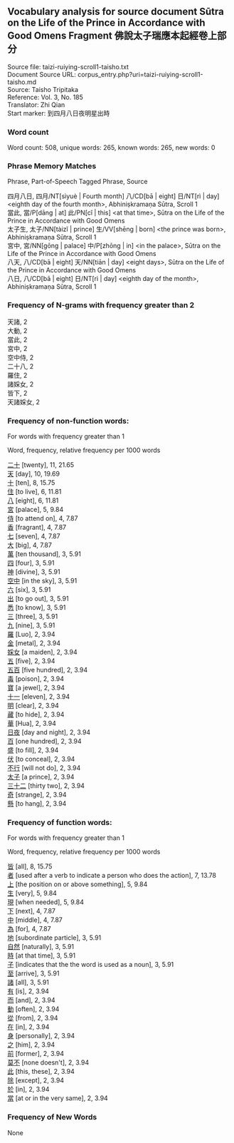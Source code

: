 ## Vocabulary analysis for source document Sūtra on the Life of the Prince in Accordance with Good Omens Fragment 佛說太子瑞應本起經卷上部分
Source file: taizi-ruiying-scroll1-taisho.txt<br/>
Document Source URL: corpus_entry.php?uri=taizi-ruiying-scroll1-taisho.md<br/>
Source: Taisho Tripitaka<br/>
Reference: Vol. 3, No. 185<br/>
Translator: Zhi Qian<br/>
Start marker: 到四月八日夜明星出時<br/>
### Word count
Word count: 508, unique words: 265, known words: 265, new words: 0

### Phrase Memory Matches
Phrase, Part-of-Speech Tagged Phrase, Source

四月八日, 四月/NT[sìyuè | Fourth month] 八/CD[bā | eight] 日/NT[rì | day] &lt;eighth day of the fourth month&gt;, Abhiniṣkramaṇa Sūtra, Scroll 1<br/>
當此, 當/P[dāng | at] 此/PN[cǐ | this] &lt;at that time&gt;, Sūtra on the Life of the Prince in Accordance with Good Omens<br/>
太子生, 太子/NN[tàizǐ | prince] 生/VV[shēng | born] &lt;the prince was born&gt;, Abhiniṣkramaṇa Sūtra, Scroll 1<br/>
宮中, 宮/NN[gōng | palace] 中/P[zhōng | in] &lt;in the palace&gt;, Sūtra on the Life of the Prince in Accordance with Good Omens<br/>
八天, 八/CD[bā | eight] 天/NN[tiān | day] &lt;eight days&gt;, Sūtra on the Life of the Prince in Accordance with Good Omens<br/>
八日, 八/CD[bā | eight] 日/NT[rì | day] &lt;eighth day of the month&gt;, Abhiniṣkramaṇa Sūtra, Scroll 1<br/>
### Frequency of N-grams with frequency greater than 2
天諸, 2<br/>
大動, 2<br/>
當此, 2<br/>
宮中, 2<br/>
空中侍, 2<br/>
二十八, 2<br/>
羅住, 2<br/>
諸婇女, 2<br/>
皆下, 2<br/>
天諸婇女, 2<br/>
### Frequency of non-function words:
For words with frequency greater than 1

Word, frequency, relative frequency per 1000 words

[二十](word_detail.php?id=17956 "twenty 二十") [twenty], 11, 21.65<br/>
[天](word_detail.php?id=434 "day 天") [day], 10, 19.69<br/>
[十](word_detail.php?id=310 "ten 十") [ten], 8, 15.75<br/>
[住](word_detail.php?id=747 "to live / to reside / to dwell 住") [to live], 6, 11.81<br/>
[八](word_detail.php?id=308 "eight 八") [eight], 6, 11.81<br/>
[宮](word_detail.php?id=7864 "palace 宮") [palace], 5, 9.84<br/>
[侍](word_detail.php?id=16068 "to attend on 侍") [to attend on], 4, 7.87<br/>
[香](word_detail.php?id=5068 "fragrant / savory / appetizing / sweet / scented / popular 香") [fragrant], 4, 7.87<br/>
[七](word_detail.php?id=307 "seven 七") [seven], 4, 7.87<br/>
[大](word_detail.php?id=1114 "big / great / huge / large / major 大") [big], 4, 7.87<br/>
[萬](word_detail.php?id=315 "ten thousand 萬") [ten thousand], 3, 5.91<br/>
[四](word_detail.php?id=304 "four 四") [four], 3, 5.91<br/>
[神](word_detail.php?id=5105 "divine / mysterious / unusual / lively 神") [divine], 3, 5.91<br/>
[空中](word_detail.php?id=10826 "in the sky / in the air 空中") [in the sky], 3, 5.91<br/>
[六](word_detail.php?id=306 "six 六") [six], 3, 5.91<br/>
[出](word_detail.php?id=275 "to go out 出") [to go out], 3, 5.91<br/>
[悉](word_detail.php?id=3922 "to know / to learn / to be informed of 悉") [to know], 3, 5.91<br/>
[三](word_detail.php?id=303 "three 三") [three], 3, 5.91<br/>
[九](word_detail.php?id=309 "nine 九") [nine], 3, 5.91<br/>
[羅](word_detail.php?id=3444 "Luo 羅") [Luo], 2, 3.94<br/>
[金](word_detail.php?id=3371 "metal / gold 金") [metal], 2, 3.94<br/>
[婇女](word_detail.php?id=32932 "a maiden 婇女") [a maiden], 2, 3.94<br/>
[五](word_detail.php?id=305 "five 五") [five], 2, 3.94<br/>
[五百](word_detail.php?id=32930 "five hundred 五百") [five hundred], 2, 3.94<br/>
[毒](word_detail.php?id=2452 "poison / narcotics 毒") [poison], 2, 3.94<br/>
[寶](word_detail.php?id=3707 "a jewel / gem / a treasure 寶") [a jewel], 2, 3.94<br/>
[十一](word_detail.php?id=28799 "eleven 十一") [eleven], 2, 3.94<br/>
[明](word_detail.php?id=3062 "clear / bright 明") [clear], 2, 3.94<br/>
[藏](word_detail.php?id=529 "to hide 藏") [to hide], 2, 3.94<br/>
[華](word_detail.php?id=2865 "Hua 華") [Hua], 2, 3.94<br/>
[日夜](word_detail.php?id=8206 "day and night / around the clock 日夜") [day and night], 2, 3.94<br/>
[百](word_detail.php?id=313 "one hundred 百") [one hundred], 2, 3.94<br/>
[盛](word_detail.php?id=3496 "to fill / to hold / contain / to ladle / to pick up with a utensil 盛") [to fill], 2, 3.94<br/>
[伏](word_detail.php?id=3916 "to conceal / to ambush 伏") [to conceal], 2, 3.94<br/>
[不行](word_detail.php?id=10513 "will not do / will not work 不行") [will not do], 2, 3.94<br/>
[太子](word_detail.php?id=18249 "a prince 太子") [a prince], 2, 3.94<br/>
[三十二](word_detail.php?id=32933 "thirty two 三十二") [thirty two], 2, 3.94<br/>
[奇](word_detail.php?id=4714 "strange / odd / weird / wonderful 奇") [strange], 2, 3.94<br/>
[懸](word_detail.php?id=4885 "to hang / to suspend 懸") [to hang], 2, 3.94<br/>
### Frequency of function words:
For words with frequency greater than 1

Word, frequency, relative frequency per 1000 words

[皆](word_detail.php?id=5046 "all / each and every / in all cases 皆") [all], 8, 15.75<br/>
[者](word_detail.php?id=671 "used after a verb to indicate a person who does the action 者") [used after a verb to indicate a person who does the action], 7, 13.78<br/>
[上](word_detail.php?id=585 "the position on or above something 上") [the position on or above something], 5, 9.84<br/>
[生](word_detail.php?id=30576 "very / extremely 生") [very], 5, 9.84<br/>
[現](word_detail.php?id=13492 "when needed 現") [when needed], 5, 9.84<br/>
[下](word_detail.php?id=580 "next 下") [next], 4, 7.87<br/>
[中](word_detail.php?id=32951 "middle / during 中") [middle], 4, 7.87<br/>
[為](word_detail.php?id=372 "for / to 為") [for], 4, 7.87<br/>
[地](word_detail.php?id=1330 "subordinate particle 地") [subordinate particle], 3, 5.91<br/>
[自然](word_detail.php?id=4585 "naturally 自然") [naturally], 3, 5.91<br/>
[時](word_detail.php?id=31047 "at that time 時") [at that time], 3, 5.91<br/>
[子](word_detail.php?id=9327 "indicates that the the word is used as a noun 子") [indicates that the the word is used as a noun], 3, 5.91<br/>
[至](word_detail.php?id=844 "arrive / to / until 至") [arrive], 3, 5.91<br/>
[諸](word_detail.php?id=3556 "all / many / various 諸") [all], 3, 5.91<br/>
[有](word_detail.php?id=398 "is / are 有") [is], 2, 3.94<br/>
[而](word_detail.php?id=1336 "and / as well as / but (not) / yet (not) 而") [and], 2, 3.94<br/>
[動](word_detail.php?id=31990 "often 動") [often], 2, 3.94<br/>
[從](word_detail.php?id=1383 "from 從") [from], 2, 3.94<br/>
[在](word_detail.php?id=328 "in / at 在") [in], 2, 3.94<br/>
[身](word_detail.php?id=30079 "personally 身") [personally], 2, 3.94<br/>
[之](word_detail.php?id=730 "him / her / it 之") [him], 2, 3.94<br/>
[前](word_detail.php?id=13069 "former 前") [former], 2, 3.94<br/>
[莫不](word_detail.php?id=17257 "none doesn't / there is none who isn't 莫不") [none doesn't], 2, 3.94<br/>
[此](word_detail.php?id=624 "this, these 此") [this, these], 2, 3.94<br/>
[除](word_detail.php?id=622 "except 除") [except], 2, 3.94<br/>
[於](word_detail.php?id=1710 "in / at / to / from 於") [in], 2, 3.94<br/>
[當](word_detail.php?id=1167 "at or in the very same 當") [at or in the very same], 2, 3.94<br/>

### Frequency of New Words
None<br/>
